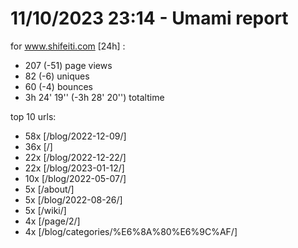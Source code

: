 # 11/10/2023 23:14 - Umami report
for www.shifeiti.com [24h] :

 - 207 (-51) page views
 - 82 (-6) uniques
 - 60 (-4) bounces
 - 3h 24' 19'' (-3h 28' 20'') totaltime


top 10 urls:
 - 58x [/blog/2022-12-09/]
 - 36x [/]
 - 22x [/blog/2022-12-22/]
 - 22x [/blog/2023-01-12/]
 - 10x [/blog/2022-05-07/]
 - 5x [/about/]
 - 5x [/blog/2022-08-26/]
 - 5x [/wiki/]
 - 4x [/page/2/]
 - 4x [/blog/categories/%E6%8A%80%E6%9C%AF/]



